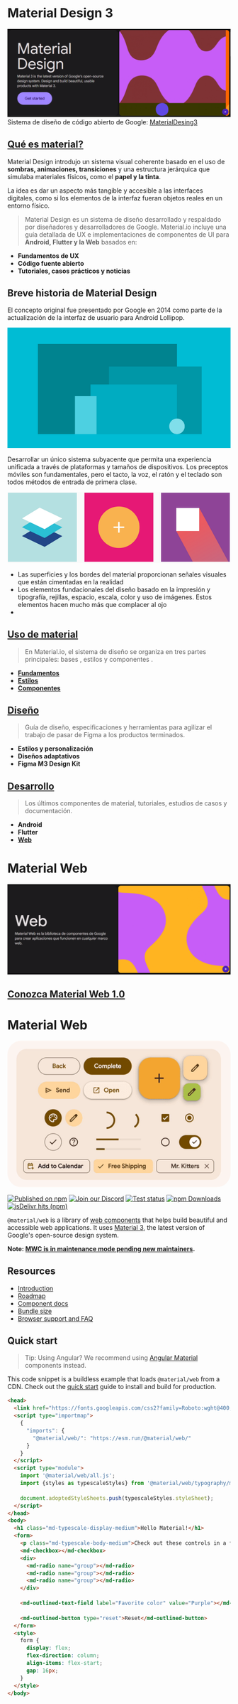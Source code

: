 # Material Design 3
![Texto alternativo](/img/m3.PNG)
Sistema de diseño de código abierto de Google: [MaterialDesing3](https://m3.material.io/)

## [Qué es material?](https://www.youtube.com/watch?v=wt0Jzc9UHNw&list=PLEtcGQaT56ch37mnavd8p5cbnkDvXLGsX)

Material Design introdujo un sistema visual coherente basado en el uso de __sombras, animaciones, transiciones__ y una estructura jerárquica que simulaba materiales físicos, como el __papel y la tinta__.

La idea es dar un aspecto más tangible y accesible a las interfaces digitales, como si los elementos de la interfaz fueran objetos reales en un entorno físico.


>Material Design es un sistema de diseño desarrollado y respaldado por diseñadores y desarrolladores de Google. Material.io incluye una guía detallada de UX e implementaciones de componentes de UI para __Android, Flutter y la Web__ basados en:
* __Fundamentos de UX__
* __Código fuente abierto__
* __Tutoriales, casos prácticos y noticias__

## Breve historia de Material Design
El concepto original fue presentado por Google en 2014 como parte de la actualización de la interfaz de usuario para Android Lollipop.

![introcucionMaterial](/img/display.PNG)

Desarrollar un único sistema subyacente que permita una experiencia unificada a través de plataformas y tamaños de dispositivos. Los preceptos móviles son fundamentales, pero el tacto, la voz, el ratón y el teclado son todos métodos de entrada de primera clase.

![principios](/img/principio.PNG)
- Las superficies y los bordes del material proporcionan señales visuales que están cimentadas en la realidad
- Los elementos fundacionales del diseño basado en la impresión y tipografía, rejillas, espacio, escala, color y uso de imágenes. Estos elementos hacen mucho más que complacer al ojo
- 

## [Uso de material](https://m3.material.io/get-started)
>En Material.io, el sistema de diseño se organiza en tres partes principales: bases , estilos y componentes .
* __[Fundamentos](https://m3.material.io/foundations)__
* __[Estilos](https://m3.material.io/styles)__
* __[Componentes](https://m3.material.io/components)__

## [Diseño](https://m3.material.io/styles)
>Guía de diseño, especificaciones y herramientas para agilizar el trabajo de pasar de Figma a los productos terminados.

- __Estilos y personalización__ 
- __Diseños adaptativos__
- __Figma M3 Design Kit__

## [Desarrollo](https://m3.material.io/develop)
>Los últimos componentes de material, tutoriales, estudios de casos y documentación.
- __Android__
- __Flutter__
- __[Web](https://m3.material.io/develop/web)__
# Material Web

![Material web](/img/web.PNG)

## [Conozca Material Web 1.0](https://github.com/material-components/material-web)

# Material Web

<img src="./img//material-web.gif"
  title="Material web components"
  alt="A collection of Material web components"
  style="border-radius: 32px">

[![Published on npm](https://img.shields.io/npm/v/%40material%2Fweb)](https://www.npmjs.com/package/@material/web)
[![Join our Discord](https://img.shields.io/badge/discord-join%20chat-5865F2.svg?logo=discord&logoColor=fff&label=%23material)](https://lit.dev/discord/)
[![Test status](https://github.com/material-components/material-web/actions/workflows/test.yml/badge.svg)](https://github.com/material-components/material-web/actions/workflows/test.yml)
[![npm Downloads](https://img.shields.io/npm/dm/%40material%2Fweb?label=npm%20downloads)](https://npm-stat.com/charts.html?package=%40material%2Fweb)
[![jsDelivr hits (npm)](https://img.shields.io/jsdelivr/npm/hm/%40material%2Fweb)](https://www.jsdelivr.com/package/npm/@material/web?tab=stats)

`@material/web` is a library of
[web components](https://developer.mozilla.org/en-US/docs/Web/Web_Components)<!-- {.external} -->
that helps build beautiful and accessible web applications. It uses
[Material 3](https://m3.material.io/)<!-- {.external} -->, the latest version of Google's
open-source design system.

**Note:
[MWC is in maintenance mode pending new maintainers](https://github.com/material-components/material-web/discussions/5642).**

## Resources

-   [Introduction](./docs/intro.md)
-   [Roadmap](./docs/roadmap.md)
-   [Component docs](./docs/components/)
-   [Bundle size](./docs/size.md)
-   [Browser support and FAQ](./docs/support.md)

## Quick start

> Tip: Using Angular? We recommend using
> [Angular Material](https://material.angular.io/)<!-- {.external} --> components
> instead.

This code snippet is a buildless example that loads `@material/web` from a CDN.
Check out the [quick start](./docs/quick-start.md) guide to install and build
for production.

<!-- LINT.IfChange -->

```html
<head>
  <link href="https://fonts.googleapis.com/css2?family=Roboto:wght@400;500;700&display=swap" rel="stylesheet">
  <script type="importmap">
    {
      "imports": {
        "@material/web/": "https://esm.run/@material/web/"
      }
    }
  </script>
  <script type="module">
    import '@material/web/all.js';
    import {styles as typescaleStyles} from '@material/web/typography/md-typescale-styles.js';

    document.adoptedStyleSheets.push(typescaleStyles.styleSheet);
  </script>
</head>
<body>
  <h1 class="md-typescale-display-medium">Hello Material!</h1>
  <form>
    <p class="md-typescale-body-medium">Check out these controls in a form!</p>
    <md-checkbox></md-checkbox>
    <div>
      <md-radio name="group"></md-radio>
      <md-radio name="group"></md-radio>
      <md-radio name="group"></md-radio>
    </div>

    <md-outlined-text-field label="Favorite color" value="Purple"></md-outlined-text-field>

    <md-outlined-button type="reset">Reset</md-outlined-button>
  </form>
  <style>
    form {
      display: flex;
      flex-direction: column;
      align-items: flex-start;
      gap: 16px;
    }
  </style>
</body>
```

<!-- LINT.ThenChange(./g3doc/docs/quick-start.md) -->